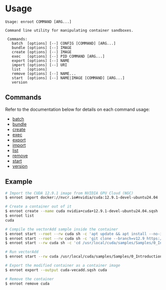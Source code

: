 # Usage

```
Usage: enroot COMMAND [ARG...]

Command line utility for manipulating container sandboxes.

 Commands:
   batch  [options] [--] CONFIG [COMMAND] [ARG...]
   bundle [options] [--] IMAGE
   create [options] [--] IMAGE
   exec   [options] [--] PID COMMAND [ARG...]
   export [options] [--] NAME
   import [options] [--] URI
   list   [options]
   remove [options] [--] NAME...
   start  [options] [--] NAME|IMAGE [COMMAND] [ARG...]
   version
```

## Commands

Refer to the documentation below for details on each command usage:

* [batch](cmd/batch.md)
* [bundle](cmd/bundle.md)
* [create](cmd/create.md)
* [exec](cmd/exec.md)
* [export](cmd/export.md)
* [import](cmd/import.md)
* [list](cmd/list.md)
* [remove](cmd/remove.md)
* [start](cmd/start.md)
* [version](cmd/version.md)

## Example

```sh
# Import the CUDA 12.9.1 image from NVIDIA GPU Cloud (NGC)
$ enroot import docker://nvcr.io#nvidia/cuda:12.9.1-devel-ubuntu24.04

# Create a container out of it
$ enroot create --name cuda nvidia+cuda+12.9.1-devel-ubuntu24.04.sqsh
$ enroot list
cuda

# Compile the vectorAdd sample inside the container
$ enroot start --root --rw cuda sh -c 'apt update && apt install --no-install-recommends -y git cmake'
$ enroot start --root --rw cuda sh -c 'git clone --branch=v12.9 https://github.com/NVIDIA/cuda-samples.git /usr/local/cuda/samples'
$ enroot start --rw cuda sh -c 'cd /usr/local/cuda/samples/Samples/0_Introduction/vectorAdd && cmake . && make -j'

# Run vectorAdd
$ enroot start --rw cuda /usr/local/cuda/samples/Samples/0_Introduction/vectorAdd/vectorAdd

# Export the modified container as a container image
$ enroot export --output cuda-vecadd.sqsh cuda

# Remove the container
$ enroot remove cuda
```

